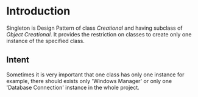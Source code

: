 # Introduction
Singleton is Design Pattern of class *Creational* and having subclass of *Object Creational*. It provides the restriction on classes to create only one instance of the specified class.

## Intent
Sometimes it is very important that one class has only one instance for example, there should exists only 'Windows Manager' or only one 'Database Connection' instance in the whole project.